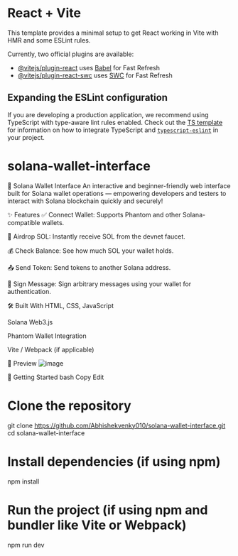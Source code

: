 # React + Vite

This template provides a minimal setup to get React working in Vite with HMR and some ESLint rules.

Currently, two official plugins are available:

- [@vitejs/plugin-react](https://github.com/vitejs/vite-plugin-react/blob/main/packages/plugin-react) uses [Babel](https://babeljs.io/) for Fast Refresh
- [@vitejs/plugin-react-swc](https://github.com/vitejs/vite-plugin-react/blob/main/packages/plugin-react-swc) uses [SWC](https://swc.rs/) for Fast Refresh

## Expanding the ESLint configuration

If you are developing a production application, we recommend using TypeScript with type-aware lint rules enabled. Check out the [TS template](https://github.com/vitejs/vite/tree/main/packages/create-vite/template-react-ts) for information on how to integrate TypeScript and [`typescript-eslint`](https://typescript-eslint.io) in your project.

# solana-wallet-interface
🚀 Solana Wallet Interface
An interactive and beginner-friendly web interface built for Solana wallet operations — empowering developers and testers to interact with Solana blockchain quickly and securely!

✨ Features
✅ Connect Wallet: Supports Phantom and other Solana-compatible wallets.

💸 Airdrop SOL: Instantly receive SOL from the devnet faucet.

💰 Check Balance: See how much SOL your wallet holds.

📤 Send Token: Send tokens to another Solana address.

📝 Sign Message: Sign arbitrary messages using your wallet for authentication.

🛠️ Built With
HTML, CSS, JavaScript

Solana Web3.js

Phantom Wallet Integration

Vite / Webpack (if applicable)

📸 Preview
![image](https://github.com/user-attachments/assets/5ed06e81-08e7-4d18-bc29-8dc9d81ff503)


🚀 Getting Started
bash
Copy
Edit
# Clone the repository
git clone https://github.com/Abhishekvenky010/solana-wallet-interface.git
cd solana-wallet-interface

# Install dependencies (if using npm)
npm install

# Run the project (if using npm and bundler like Vite or Webpack)
npm run dev
